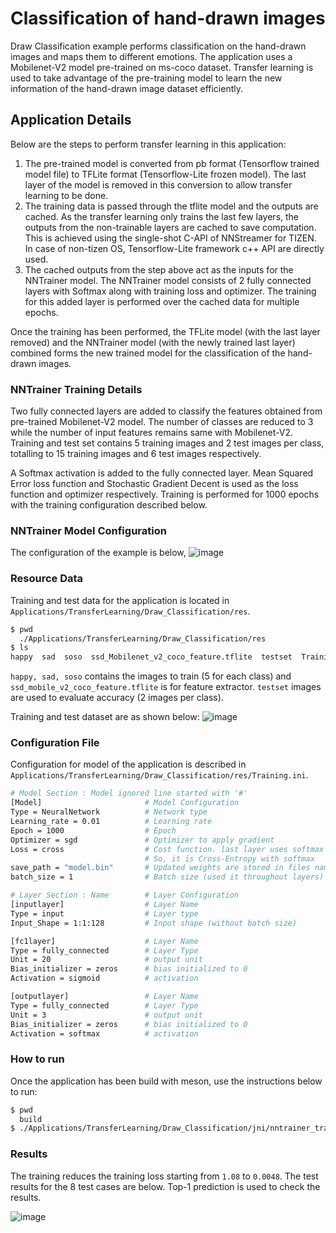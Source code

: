 # Classification of hand-drawn images

Draw Classification example performs classification on the hand-drawn images and maps them to different emotions.
The application uses a Mobilenet-V2 model pre-trained on ms-coco dataset.
Transfer learning is used to take advantage of the pre-training model to learn the new information of the
hand-drawn image dataset efficiently.

## Application Details

Below are the steps to perform transfer learning in this application:

1. The pre-trained model is converted from pb format (Tensorflow trained model file) to TFLite format (Tensorflow-Lite frozen model). The last layer of the model is removed in this conversion to allow transfer learning to be done.
2. The training data is passed through the tflite model and the outputs are cached. As the transfer learning only trains the last few layers, the outputs from the non-trainable layers are cached to save computation. This is achieved using the single-shot C-API of NNStreamer for TIZEN. In case of non-tizen OS, Tensorflow-Lite framework c++ API are directly used.
3. The cached outputs from the step above act as the inputs for the NNTrainer model. The NNTrainer model consists of 2 fully connected layers with Softmax along with training loss and optimizer. The training for this added layer is performed over the cached data for multiple epochs.

Once the training has been performed, the TFLite model (with the last layer removed) and the NNTrainer model (with the newly trained last layer) combined forms the new trained model for the classification of the hand-drawn images.

### NNTrainer Training Details

Two fully connected layers are added to classify the features obtained from pre-trained Mobilenet-V2 model. The number of classes are reduced to 3 while the number of input features remains same with Mobilenet-V2. Training and test set contains 5 training images and 2 test images per class, totalling to 15 training images and 6 test images respectively.

A Softmax activation is added to the fully connected layer. Mean Squared Error loss function and Stochastic Gradient Decent is used as the loss function and optimizer respectively. Training is performed for 1000 epochs with the training configuration described below.

### NNTrainer Model Configuration

The configuration of the example is below,
![image](/docs/images/02a7ee80-f0ce-11e9-97b8-bcc19b7eb222.png?raw=true)

### Resource Data

Training and test data for the application is located in `Applications/TransferLearning/Draw_Classification/res`.

```bash
$ pwd
  ./Applications/TransferLearning/Draw_Classification/res
$ ls
happy  sad  soso  ssd_Mobilenet_v2_coco_feature.tflite  testset  Training.ini
```

```happy, sad, soso``` contains the images to train (5 for each class) and ```ssd_mobile_v2_coco_feature.tflite``` is for feature extractor. ```testset``` images are used to evaluate accuracy (2 images per class).

Training and test dataset are as shown below:
![image](/docs/images/7944ec00-f0ce-11e9-87af-aea730bcd0f5.png?raw=true)

### Configuration File

Configuration for model of the application is described in `Applications/TransferLearning/Draw_Classification/res/Training.ini`.

```bash
# Model Section : Model ignored line started with '#'
[Model]                       # Model Configuration
Type = NeuralNetwork          # Network type
Learning_rate = 0.01          # Learning rate
Epoch = 1000                  # Epoch
Optimizer = sgd               # Optimizer to apply gradient
Loss = cross                  # Cost function. last layer uses softmax as an activation.
                              # So, it is Cross-Entropy with softmax
save_path = "model.bin"       # Updated weights are stored in files named 'model.bin'
batch_size = 1                # Batch size (used it throughout layers)

# Layer Section : Name        # Layer Configuration
[inputlayer]                  # Layer Name
Type = input                  # Layer type
Input_Shape = 1:1:128         # Input shape (without batch size)

[fc1layer]                    # Layer Name
Type = fully_connected        # Layer Type
Unit = 20                     # output unit
Bias_initializer = zeros      # bias initialized to 0
Activation = sigmoid          # activation

[outputlayer]                 # Layer Name
Type = fully_connected        # Layer Type
Unit = 3                      # output unit
Bias_initializer = zeros      # bias initialized to 0
Activation = softmax          # activation
```

### How to run

Once the application has been build with meson, use the instructions below to run:

```bash
$ pwd
  build
$ ./Applications/TransferLearning/Draw_Classification/jni/nntrainer_training ../Applications/TransferLearning/Draw_Classification/res/Training.ini ../Applications/TransferLearning/Draw_Classification/res/

```

### Results

The training reduces the training loss starting from `1.08` to `0.0048`.
The test results for the 8 test cases are below. Top-1 prediction is used to check the results.

![image](/docs/images/16555400-f0d2-11e9-959b-f61935fefd5a.png?raw=true)
